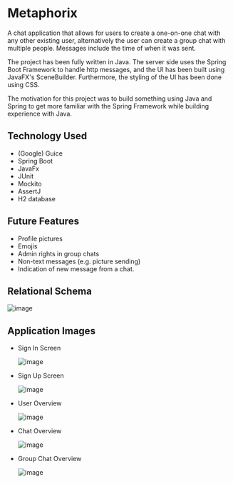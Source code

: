 # Metaphorix

A chat application that allows for users to create a one-on-one chat with any other existing user, alternatively the user can create a group chat with multiple people.
Messages include the time of when it was sent. 

The project has been fully written in Java. The server side uses the Spring Boot Framework to handle http messages, and the UI has been built using JavaFX's SceneBuilder. Furthermore, the styling of the UI has been done using CSS. 

The motivation for this project was to build something using Java and Spring to get more familiar with the Spring Framework while building experience with Java. 

## Technology Used
  - (Google) Guice
  - Spring Boot
  - JavaFx
  - JUnit
  - Mockito
  - AssertJ
  - H2 database


## Future Features
  - Profile pictures
  - Emojis
  - Admin rights in group chats
  - Non-text messages (e.g. picture sending)
  - Indication of new message from a chat.

## Relational Schema

 ![image](https://github.com/LucasPB08/Metaphorix/assets/122779825/c2a5c202-110d-450e-90ae-a0d55c85640f)

## Application Images

  - Sign In Screen


    ![image](https://github.com/LucasPB08/Metaphorix/assets/122779825/02a46f19-21f0-4bf2-8086-f0b299a802b5)

    

  - Sign Up Screen

    
    ![image](https://github.com/LucasPB08/Metaphorix/assets/122779825/c9e321a9-94ce-4aed-b6d6-786cdaf29655)

    

  - User Overview

    
    ![image](https://github.com/LucasPB08/Metaphorix/assets/122779825/56d9c637-2489-4c24-9432-11fe1b83c134)



  - Chat Overview

    
    ![image](https://github.com/LucasPB08/Metaphorix/assets/122779825/ce053af2-5941-4ddf-9f7f-eaa6434553b6)


  - Group Chat Overview

    
    ![image](https://github.com/LucasPB08/Metaphorix/assets/122779825/bf9847be-0e00-4085-a569-e48e027a3b2b)


